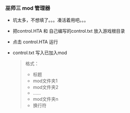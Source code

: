 ### 巫师三 mod 管理器

- 坑太多，不想填了。。。凑活着用吧。。。

- 把control.HTA 和 自己编写的control.txt 放入游戏根目录

- 点击 control.HTA 运行

- control.txt 写入已加入mod

  > 格式：
  >
  > - 标题
  > - mod文件夹1
  > - mod文件夹2
  > - ......
  > - mod文件夹n
  > - 换行符